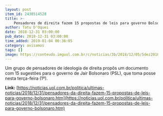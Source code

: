 ```yaml
---
layout: post
item_id: 2438514528
title: >-
    Pensadores de direita fazem 15 propostas de leis para governo Bolsonaro
author: Tatu D'Oquei
date: 2018-12-31 03:00:00
pub_date: 2018-12-31 03:00:00
time_added: 2019-01-04 00:36:05
category: avisamos
tags: []
image: https://conteudo.imguol.com.br/c/noticias/3b/2018/12/05/5dez2018---o-presidente-eleito-jair-bolsonaro-psl-concede-entrevista-no-quartel-general-do-exercito-em-brasilia-nesta-quarta-feira-5-ele-recebeu-a-medalha-do-pacificador-com-palma-do-exercito-1544035225997_v2_615x300.jpg
---
```


Um grupo de pensadores de ideologia de direita propôs um documento com 15 sugestões para o governo de Jair Bolsonaro (PSL), que toma posse nesta terça-feira (1º).

**Link:** [https://noticias.uol.com.br/politica/ultimas-noticias/2018/12/31/pensadores-da-direita-fazem-15-propostas-de-leis-para-governo-bolsonaro.htm](https://noticias.uol.com.br/politica/ultimas-noticias/2018/12/31/pensadores-da-direita-fazem-15-propostas-de-leis-para-governo-bolsonaro.htm)

